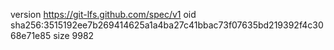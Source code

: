 version https://git-lfs.github.com/spec/v1
oid sha256:3515192ee7b269414625a1a4ba27c41bbac73f07635bd219392f4c3068e71e85
size 9982
